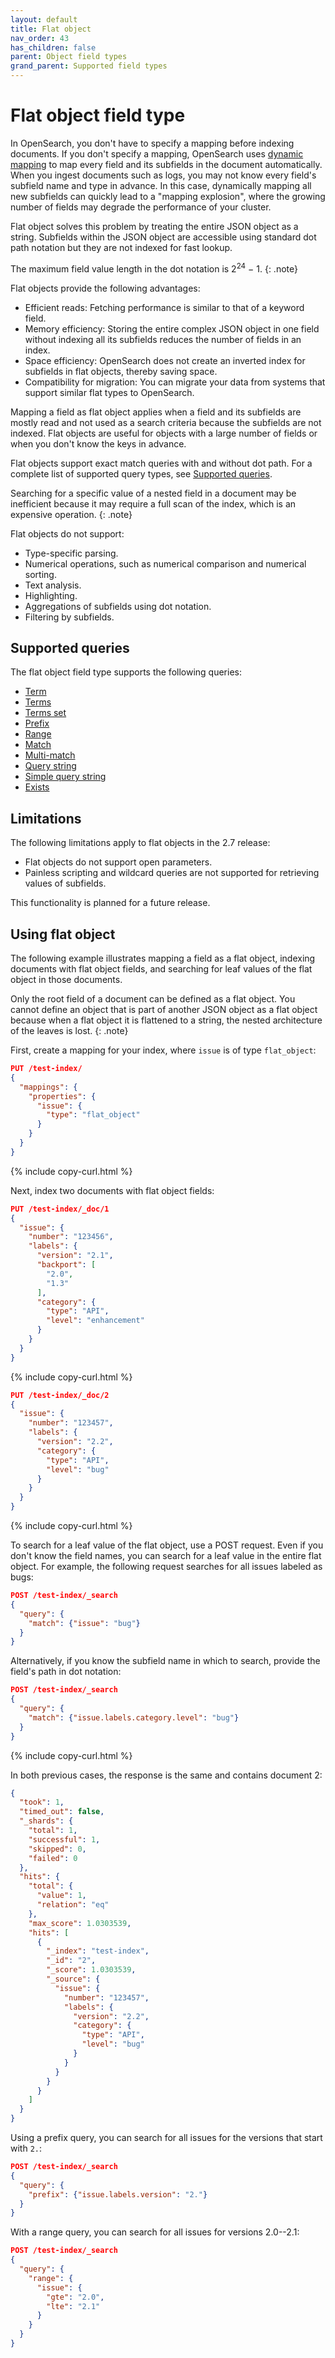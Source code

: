 ```yaml
---
layout: default
title: Flat object
nav_order: 43
has_children: false
parent: Object field types
grand_parent: Supported field types
---
```


# Flat object field type

In OpenSearch, you don't have to specify a mapping before indexing documents. If you don't specify a mapping, OpenSearch uses [dynamic mapping]({{site.url}}{{site.baseurl}}/field-types/mappings#dynamic-mapping) to map every field and its subfields in the document automatically. When you ingest documents such as logs, you may not know every field's subfield name and type in advance. In this case, dynamically mapping all new subfields can quickly lead to a "mapping explosion", where the growing number of fields may degrade the performance of your cluster. 

Flat object solves this problem by treating the entire JSON object as a string. Subfields within the JSON object are accessible using standard dot path notation but they are not indexed for fast lookup.

The maximum field value length in the dot notation is 2<sup>24</sup> &minus; 1.
{: .note}

Flat objects provide the following advantages:

- Efficient reads: Fetching performance is similar to that of a keyword field.
- Memory efficiency: Storing the entire complex JSON object in one field without indexing all its subfields reduces the number of fields in an index. 
- Space efficiency: OpenSearch does not create an inverted index for subfields in flat objects, thereby saving space. 
- Compatibility for migration: You can migrate your data from systems that support similar flat types to OpenSearch.

Mapping a field as flat object applies when a field and its subfields are mostly read and not used as a search criteria because the subfields are not indexed. Flat objects are useful for objects with a large number of fields or when you don't know the keys in advance.

Flat objects support exact match queries with and without dot path. For a complete list of supported query types, see [Supported queries](#supported-queries).

Searching for a specific value of a nested field in a document may be inefficient because it may require a full scan of the index, which is an expensive operation.
{: .note}

Flat objects do not support:

- Type-specific parsing.
- Numerical operations, such as numerical comparison and numerical sorting.
- Text analysis.
- Highlighting.
- Aggregations of subfields using dot notation.
- Filtering by subfields.

## Supported queries

The flat object field type supports the following queries:

- [Term]({{site.url}}{{site.baseurl}}/query-dsl/term#term) 
- [Terms]({{site.url}}{{site.baseurl}}/query-dsl/term#terms) 
- [Terms set]({{site.url}}{{site.baseurl}}/query-dsl/term#terms-set)  
- [Prefix]({{site.url}}{{site.baseurl}}/query-dsl/term#prefix) 
- [Range]({{site.url}}{{site.baseurl}}/query-dsl/term#range) 
- [Match]({{site.url}}{{site.baseurl}}/query-dsl/full-text/#match) 
- [Multi-match]({{site.url}}{{site.baseurl}}/query-dsl/full-text/#multi-match) 
- [Query string]({{site.url}}{{site.baseurl}}/query-dsl/full-text/#query-string) 
- [Simple query string]({{site.url}}{{site.baseurl}}/query-dsl/full-text/#simple-query-string) 
- [Exists]({{site.url}}{{site.baseurl}}/query-dsl/term#exists) 

## Limitations

The following limitations apply to flat objects in the 2.7 release:

- Flat objects do not support open parameters.
- Painless scripting and wildcard queries are not supported for retrieving values of subfields.

This functionality is planned for a future release.

## Using flat object

The following example illustrates mapping a field as a flat object, indexing documents with flat object fields, and searching for leaf values of the flat object in those documents.

Only the root field of a document can be defined as a flat object. You cannot define an object that is part of another JSON object as a flat object because when a flat object it is flattened to a string, the nested architecture of the leaves is lost.
{: .note}

First, create a mapping for your index, where `issue` is of type `flat_object`:

```json
PUT /test-index/
{
  "mappings": {
    "properties": {
      "issue": {
        "type": "flat_object"
      }
    }
  }
}
```
{% include copy-curl.html %}

Next, index two documents with flat object fields:

```json
PUT /test-index/_doc/1
{
  "issue": {
    "number": "123456",
    "labels": {
      "version": "2.1",
      "backport": [
        "2.0",
        "1.3"
      ],
      "category": {
        "type": "API",
        "level": "enhancement"
      }
    }
  }
}
```
{% include copy-curl.html %}

```json
PUT /test-index/_doc/2
{
  "issue": {
    "number": "123457",
    "labels": {
      "version": "2.2",
      "category": {
        "type": "API",
        "level": "bug"
      }
    }
  }
}
```
{% include copy-curl.html %}

To search for a leaf value of the flat object, use a POST request. Even if you don't know the field names, you can search for a leaf value in the entire flat object. For example, the following request searches for all issues labeled as bugs:

```json
POST /test-index/_search
{
  "query": {
    "match": {"issue": "bug"}
  }
}
```

Alternatively, if you know the subfield name in which to search, provide the field's path in dot notation:

```json
POST /test-index/_search
{
  "query": {
    "match": {"issue.labels.category.level": "bug"}
  }
}
```
{% include copy-curl.html %}

In both previous cases, the response is the same and contains document 2:

```json
{
  "took": 1,
  "timed_out": false,
  "_shards": {
    "total": 1,
    "successful": 1,
    "skipped": 0,
    "failed": 0
  },
  "hits": {
    "total": {
      "value": 1,
      "relation": "eq"
    },
    "max_score": 1.0303539,
    "hits": [
      {
        "_index": "test-index",
        "_id": "2",
        "_score": 1.0303539,
        "_source": {
          "issue": {
            "number": "123457",
            "labels": {
              "version": "2.2",
              "category": {
                "type": "API",
                "level": "bug"
              }
            }
          }
        }
      }
    ]
  }
}
```

Using a prefix query, you can search for all issues for the versions that start with `2.`:

```json
POST /test-index/_search
{
  "query": {
    "prefix": {"issue.labels.version": "2."}
  }
}
```

With a range query, you can search for all issues for versions 2.0--2.1:

```json
POST /test-index/_search
{
  "query": {
    "range": {
      "issue": {
        "gte": "2.0",
        "lte": "2.1"
      }
    }
  }
}
```

